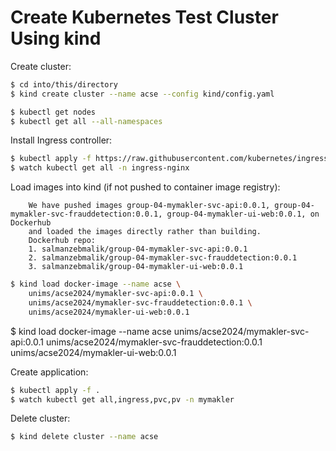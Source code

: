 # Create Kubernetes Test Cluster Using kind

Create cluster:

```sh
$ cd into/this/directory
$ kind create cluster --name acse --config kind/config.yaml

$ kubectl get nodes
$ kubectl get all --all-namespaces
```

Install Ingress controller:

```sh
$ kubectl apply -f https://raw.githubusercontent.com/kubernetes/ingress-nginx/controller-v1.10.1/deploy/static/provider/kind/deploy.yaml
$ watch kubectl get all -n ingress-nginx
```

Load images into kind (if not pushed to container image registry):
```
    We have pushed images group-04-mymakler-svc-api:0.0.1, group-04-mymakler-svc-frauddetection:0.0.1, group-04-mymakler-ui-web:0.0.1, on Dockerhub
    and loaded the images directly rather than building.
    Dockerhub repo: 
    1. salmanzebmalik/group-04-mymakler-svc-api:0.0.1
    2. salmanzebmalik/group-04-mymakler-svc-frauddetection:0.0.1
    3. salmanzebmalik/group-04-mymakler-ui-web:0.0.1
```

```sh
$ kind load docker-image --name acse \
    unims/acse2024/mymakler-svc-api:0.0.1 \
    unims/acse2024/mymakler-svc-frauddetection:0.0.1 \
    unims/acse2024/mymakler-ui-web:0.0.1
```

$ kind load docker-image --name acse unims/acse2024/mymakler-svc-api:0.0.1 unims/acse2024/mymakler-svc-frauddetection:0.0.1 unims/acse2024/mymakler-ui-web:0.0.1

Create application:

```sh
$ kubectl apply -f .
$ watch kubectl get all,ingress,pvc,pv -n mymakler
```

Delete cluster:

```sh
$ kind delete cluster --name acse
```
